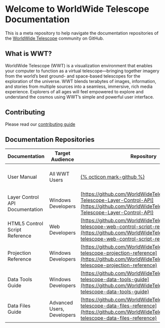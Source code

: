 # Welcome to WorldWide Telescope Documentation

This is a meta repository to help navigate the documentation repositories of the [WorldWide Telescope](http://www.worldwidetelescope.org) community on GitHub.

## What is WWT?
WorldWide Telescope (WWT) is a visualization environment that enables your computer to function as a virtual telescope—bringing together imagery from the world’s best ground- and space-based telescopes for the exploration of the universe. WWT blends terabytes of images, information, and stories from multiple sources into a seamless, immersive, rich media experience. Explorers of all ages will feel empowered to explore and understand the cosmos using WWT’s simple and powerful user interface.

## Contributing

Please read our [contributing guide](CONTRIBUTING.md) 

## Documentation Repositories

| Documentation | Target Audience | Repository |	Gitbook Site |
|-- |-- |-- | -- |
| User Manual |  All WWT Users | [{% octicon mark-github %}](https://github.com/WorldWideTelescope/worldwide-telescope-manual) | [https://www.gitbook.com/book/worldwidetelescope/worldwide-telescope-user-manual/details](https://www.gitbook.com/book/worldwidetelescope/worldwide-telescope-user-manual/details) |
| Layer Control API Documentation | Windows Developers | [https://github.com/WorldWideTelescope/WorldWide-Telescope-Layer-Control-API](https://github.com/WorldWideTelescope/WorldWide-Telescope-Layer-Control-API) | [https://www.gitbook.com/book/worldwidetelescope/worldwide-telescope-layer-control-api/details](https://www.gitbook.com/book/worldwidetelescope/worldwide-telescope-layer-control-api/details)
| HTML5 Control Script Reference | Web Developers | [https://github.com/WorldWideTelescope/worldwide-telescope-web-control-script-reference](https://github.com/WorldWideTelescope/worldwide-telescope-web-control-script-reference) | [https://www.gitbook.com/book/worldwidetelescope/worldwide-telescope-web-control-script-reference/details](https://www.gitbook.com/book/worldwidetelescope/worldwide-telescope-web-control-script-reference/details)
| Projection Reference | Windows Developers | [https://github.com/WorldWideTelescope/worldwide-telescope-projection-reference](https://github.com/WorldWideTelescope/worldwide-telescope-projection-reference) | [https://www.gitbook.com/book/worldwidetelescope/worldwide-telescope-projection-reference/details](https://www.gitbook.com/book/worldwidetelescope/worldwide-telescope-projection-reference/details)
| Data Tools Guide | Windows Developers | [https://github.com/WorldWideTelescope/worldwide-telescope-data-tools-guide](https://github.com/WorldWideTelescope/worldwide-telescope-data-tools-guide) | [https://www.gitbook.com/book/worldwidetelescope/worldwide-telescope-data-tools-guide/details](https://www.gitbook.com/book/worldwidetelescope/worldwide-telescope-data-tools-guide/details)
| Data Files Guide | Advanced Users, Developers | [https://github.com/WorldWideTelescope/worldwide-telescope-data-files-reference](https://github.com/WorldWideTelescope/worldwide-telescope-data-files-reference) | [https://www.gitbook.com/book/worldwidetelescope/worldwide-telescope-data-files-reference/details](https://www.gitbook.com/book/worldwidetelescope/worldwide-telescope-data-files-reference/details)
